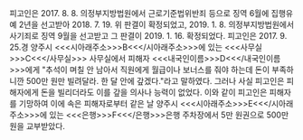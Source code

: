 피고인은 2017. 8. 8. 의정부지방법원에서 근로기준법위반죄 등으로 징역 6월에 집행유예 2년을 선고받아 2018. 7. 19. 위 판결이 확정되었고, 2019. 1. 8. 의정부지방법원에서 사기죄로 징역 9월을 선고받고 그 판결이 2019. 1. 16. 확정되었다.
피고인은 2017. 9. 25.경 양주시 <<<시아래주소>>>B<<</시아래주소>>>에 있는 <<<사무실>>>C<<</사무실>>> 사무실에서 피해자 <<<내국인이름>>>D<<</내국인이름>>>에게 "추석이 며칠 안 남아서 직원에게 월급이나 보너스를 줘야 하는데 돈이 부족하니깐 500만 원만 빌려달라. 한 달 안에 갚겠다."라고 말하였다.
그러나 사실 피고인은 피해자에게 돈을 빌리더라도 이를 갚을 의사나 능력이 없었다.
이와 같이 피고인은 피해자를 기망하여 이에 속은 피해자로부터 같은 날 양주시 <<<시아래주소>>>E<<</시아래주소>>>에 있는 <<<은행>>>F<<</은행>>>은행 주차장에서 5만 원권으로 500만 원을 교부받았다.